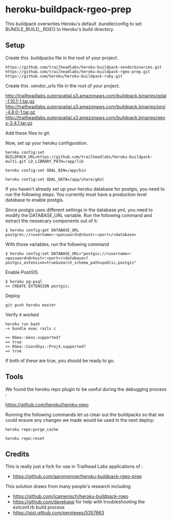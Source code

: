 # heroku-buildpack-rgeo-prep

This buildpack overwrites Heroku's default .bundle/config to set BUNDLE_BUILD__RGEO to Heroku's build directory.

## Setup

Create this .buildpacks file in the root of your project.

    https://github.com/trailheadlabs/heroku-buildpack-vendorbinaries.git
    https://github.com/trailheadlabs/heroku-buildpack-rgeo-prep.git
    https://github.com/heroku/heroku-buildpack-ruby.git

Create this .vendor_urls file in the root of your project.

http://trailheadlabs.outerspatial.s3.amazonaws.com/buildpack.binaries/gdal-1.10.1-1.tar.gz
http://trailheadlabs.outerspatial.s3.amazonaws.com/buildpack.binaries/proj-4.8.0-1.tar.gz
http://trailheadlabs.outerspatial.s3.amazonaws.com/buildpack.binaries/geos-3.4.1.tar.gz

Add these files to git.

Now, set up your heroku configuration.

    heroku config:set BUILDPACK_URL=https://github.com/trailheadlabs/heroku-buildpack-multi.git LD_LIBRARY_PATH=/app/lib

    heroku config:set GDAL_BIN=/app/bin
    
    heroku config:set GDAL_DATA=/app/share/gdal
    
If you haven't already set up your heroku database for postgis, you need to run the following steps. You currently must have a production level database to enable postgis.

Since postgis uses different settings in the database.yml, you need to modify the DATABASE_URL variable. Run the following command and extract the nessecary components out of it:

    $ heroku config:get DATABASE_URL 
    postgres://<username>:<password>@<host>:<port>/<database>

With those variables, run the following command

    $ heroku config:set DATABASE_URL="postgis://<username>:<password>@<host>:<port>/<database>?postgis_extension=true&search_schema_path=public,postgis"

Enable PostGIS

    $ heroku pg:psql
    => CREATE EXTENSION postgis;

Deploy

    git push heroku master
    
Verify it worked

    heroku run bash
    ~> bundle exec rails c

    >> RGeo::Geos.supported?
    => true
    >> RGeo::CoordSys::Proj4.supported?
    => true

If both of these are true, you should be ready to go.

## Tools

We found the heroku repo plugin to be useful during the debugging process :

https://github.com/heroku/heroku-repo

Running the following commands let us clear out the buildpacks so that we could ensure any changes we made would be used in the next deploy:

    heroku repo:purge_cache
    
    heroku repo:reset
    
## Credits

This is really just a fork for use in Trailhead Labs applications of :

* https://github.com/aaronrenner/heroku-buildpack-rgeo-prep

This solution draws from many people's research including

* https://github.com/jcamenisch/heroku-buildpack-rgeo
* https://github.com/davekapp for help with troubleshooting the extconf.rb build process
* https://gist.github.com/perplexes/5357663
